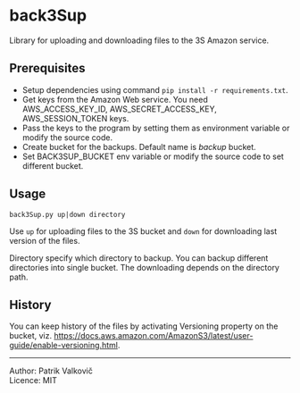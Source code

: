 # back3Sup

Library for uploading and downloading files to the 3S Amazon service.

## Prerequisites

- Setup dependencies using command `pip install -r requirements.txt`.
- Get keys from the Amazon Web service. 
You need AWS_ACCESS_KEY_ID, AWS_SECRET_ACCESS_KEY, AWS_SESSION_TOKEN keys.
- Pass the keys to the program by setting them as environment variable or modify the source code.
- Create bucket for the backups. Default name is *backup* bucket.
- Set BACK3SUP_BUCKET env variable or modify the source code to set different bucket.

## Usage

`back3Sup.py up|down directory`

Use `up` for uploading files to the 3S bucket and `down` for downloading last version of the files.

Directory specify which directory to backup. 
You can backup different directories into single bucket.
The downloading depends on the directory path.

## History

You can keep history of the files by activating Versioning property on the bucket,
viz. https://docs.aws.amazon.com/AmazonS3/latest/user-guide/enable-versioning.html.

----------------------------
Author: Patrik Valkovič  
Licence: MIT
